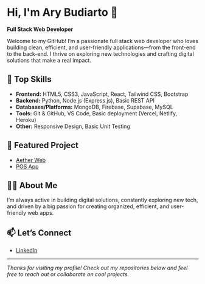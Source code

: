 # Hi, I'm Ary Budiarto 👋

**Full Stack Web Developer**

Welcome to my GitHub! I’m a passionate full stack web developer who loves building clean, efficient, and user-friendly applications—from the front-end to the back-end. I thrive on exploring new technologies and crafting digital solutions that make a real impact.

## 🚀 Top Skills
- **Frontend:** HTML5, CSS3, JavaScript, React, Tailwind CSS, Bootstrap
- **Backend:** Python, Node.js (Express.js), Basic REST API
- **Databases/Platforms:** MongoDB, Firebase, Supabase, MySQL
- **Tools:** Git & GitHub, VS Code, Basic deployment (Vercel, Netlify, Heroku)
- **Other:** Responsive Design, Basic Unit Testing

## 🌟 Featured Project
- [Aether Web](https://github.com/jouyai/aether-web)
- [POS App](https://github.com/jouyai/pos-app)

## 👨‍💻 About Me
I’m always active in building digital solutions, constantly exploring new tech, and driven by a big passion for creating organized, efficient, and user-friendly web apps.

## 📫 Let’s Connect
- [LinkedIn](https://www.linkedin.com/in/arybudiarto6/)

---

*Thanks for visiting my profile! Check out my repositories below and feel free to reach out or collaborate on cool projects.*

